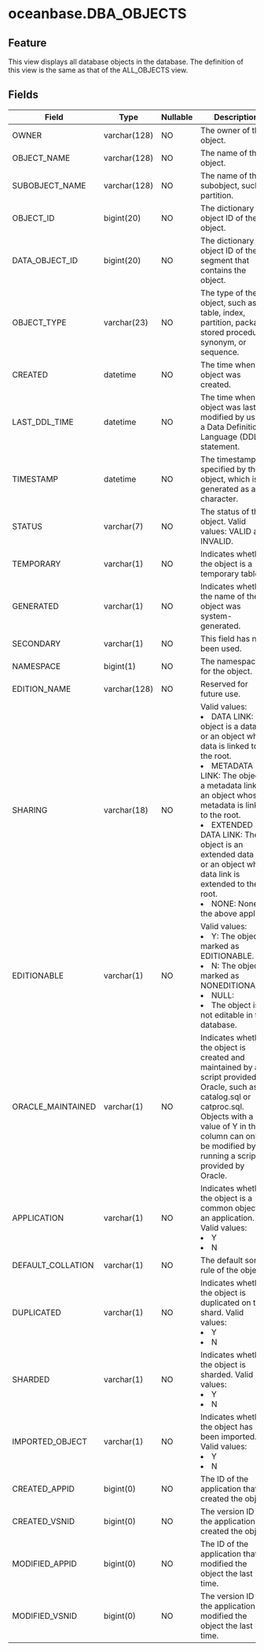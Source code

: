 oceanbase.DBA_OBJECTS
==========================================


Feature
-------------------

This view displays all database objects in the database. The definition of this view is the same as that of the ALL_OBJECTS view.

Fields
----------------------

| Field | Type | Nullable | Description |
|-------------------|--------------|------------|-------------------------------|
| OWNER | varchar(128) | NO | The owner of the object. |
| OBJECT_NAME | varchar(128) | NO | The name of the object. |
| SUBOBJECT_NAME | varchar(128) | NO | The name of the subobject, such as partition. |
| OBJECT_ID | bigint(20) | NO | The dictionary object ID of the object. |
| DATA_OBJECT_ID | bigint(20) | NO | The dictionary object ID of the segment that contains the object. |
| OBJECT_TYPE | varchar(23) | NO | The type of the object, such as table, index, partition, package, stored procedure, synonym, or sequence. |
| CREATED | datetime | NO | The time when the object was created. |
| LAST_DDL_TIME | datetime | NO | The time when the object was last modified by using a Data Definition Language (DDL) statement. |
| TIMESTAMP | datetime | NO | The timestamp specified by the object, which is generated as a character. |
| STATUS | varchar(7) | NO | The status of the object. Valid values: VALID and INVALID. |
| TEMPORARY | varchar(1) | NO | Indicates whether the object is a temporary table. |
| GENERATED | varchar(1) | NO | Indicates whether the name of the object was system-generated. |
| SECONDARY | varchar(1) | NO | This field has not been used. |
| NAMESPACE | bigint(1) | NO | The namespace for the object. |
| EDITION_NAME | varchar(128) | NO | Reserved for future use. |
| SHARING | varchar(18) | NO | Valid values:<li>DATA LINK: The object is a data link or an object whose data is linked to the root.<li>METADATA LINK: The object is a metadata link or an object whose metadata is linked to the root.<li>EXTENDED DATA LINK: The object is an extended data link or an object whose data link is extended to the root.<li>NONE: None of the above applies. |
| EDITIONABLE | varchar(1) | NO | Valid values:<li>Y: The object is marked as EDITIONABLE.<li>N: The object is marked as NONEDITIONABLE.<li>NULL:<li>The object is not editable in the database. |
| ORACLE_MAINTAINED | varchar(1) | NO | Indicates whether the object is created and maintained by a script provided by Oracle, such as catalog.sql or catproc.sql. <br>Objects with a value of Y in this column can only be modified by running a script provided by Oracle. |
| APPLICATION | varchar(1) | NO | Indicates whether the object is a common object for an application. Valid values:<li>Y<li>N |
| DEFAULT_COLLATION | varchar(1) | NO | The default sorting rule of the object. |
| DUPLICATED | varchar(1) | NO | Indicates whether the object is duplicated on this shard. Valid values:<li>Y<li>N |
| SHARDED | varchar(1) | NO | Indicates whether the object is sharded. Valid values:<li>Y<li>N |
| IMPORTED_OBJECT | varchar(1) | NO | Indicates whether the object has been imported. Valid values:<li>Y<li>N |
| CREATED_APPID | bigint(0) | NO | The ID of the application that created the object. |
| CREATED_VSNID | bigint(0) | NO | The version ID of the application that created the object. |
| MODIFIED_APPID | bigint(0) | NO | The ID of the application that modified the object the last time. |
| MODIFIED_VSNID | bigint(0) | NO | The version ID of the application that modified the object the last time. |
